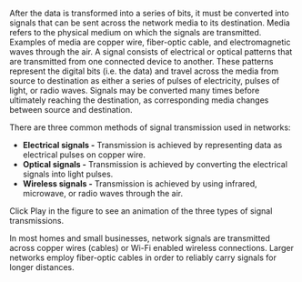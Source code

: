 After the data is transformed into a series of bits, it must be converted into signals that can be sent across the network media to its destination. Media refers to the physical medium on which the signals are transmitted. Examples of media are copper wire, fiber-optic cable, and electromagnetic waves through the air. A signal consists of electrical or optical patterns that are transmitted from one connected device to another. These patterns represent the digital bits (i.e. the data) and travel across the media from source to destination as either a series of pulses of electricity, pulses of light, or radio waves. Signals may be converted many times before ultimately reaching the destination, as corresponding media changes between source and destination.

There are three common methods of signal transmission used in networks:

- **Electrical signals -** Transmission is achieved by representing data as electrical pulses on copper wire.
- **Optical signals -** Transmission is achieved by converting the electrical signals into light pulses.
- **Wireless signals -** Transmission is achieved by using infrared, microwave, or radio waves through the air.

Click Play in the figure to see an animation of the three types of signal transmissions.

In most homes and small businesses, network signals are transmitted across copper wires (cables) or Wi-Fi enabled wireless connections. Larger networks employ fiber-optic cables in order to reliably carry signals for longer distances.
